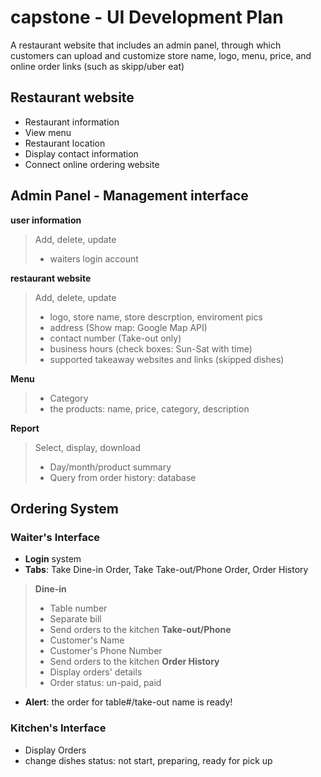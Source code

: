 # capstone - UI Development Plan
 A restaurant website that includes an admin panel, through which customers can upload and customize store name, logo, menu, price, and online order links (such as skipp/uber eat)

## Restaurant website 
- Restaurant information 
- View menu 
- Restaurant location 
- Display contact information 
- Connect online ordering website 

## Admin Panel - Management interface 
**user information** 
> Add, delete, update 
> - waiters login account

**restaurant website** 
> Add, delete, update 
> - logo, store name, store descrption, enviroment pics
> - address (Show map: Google Map API)
> - contact number (Take-out only)
> - business hours (check boxes: Sun-Sat with time)
> - supported takeaway websites and links (skipped dishes)
 
**Menu** 
> - Category 
> - the products: name, price, category, description 

**Report** 
> Select, display, download
> - Day/month/product summary  
> - Query from order history: database

## Ordering System
### Waiter's Interface
- **Login** system 
- **Tabs**: Take Dine-in Order, Take Take-out/Phone Order, Order History
 > **Dine-in**
 > - Table number
 > - Separate bill
 > - Send orders to the kitchen 
 > **Take-out/Phone**
 > - Customer's Name
 > - Customer's Phone Number
 > - Send orders to the kitchen 
 > **Order History**
 > - Display orders' details 
 > - Order status: un-paid, paid
- **Alert**: the order for table#/take-out name is ready!

### Kitchen's Interface
- Display Orders
- change dishes status: not start, preparing, ready for pick up

